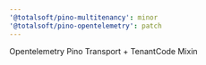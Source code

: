 ```yaml
---
'@totalsoft/pino-multitenancy': minor
'@totalsoft/pino-opentelemetry': patch
---
```


Opentelemetry Pino Transport + TenantCode Mixin
